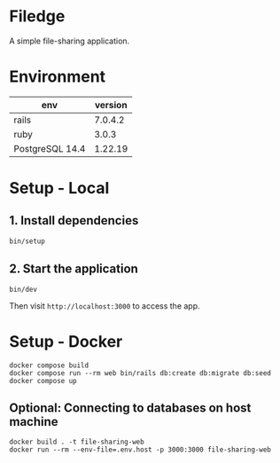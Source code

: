 # Filedge

A simple file-sharing application.

# Environment

| env             | version |
| --------------- | ------- |
| rails           | 7.0.4.2 |
| ruby            | 3.0.3   |
| PostgreSQL 14.4 | 1.22.19 |

# Setup - Local

## 1. Install dependencies

```bash
bin/setup
```

## 2. Start the application

```
bin/dev
```

Then visit `http://localhost:3000` to access the app.

# Setup - Docker

```
docker compose build
docker compose run --rm web bin/rails db:create db:migrate db:seed
docker compose up
```

## Optional: Connecting to databases on host machine

```
docker build . -t file-sharing-web
docker run --rm --env-file=.env.host -p 3000:3000 file-sharing-web
```
